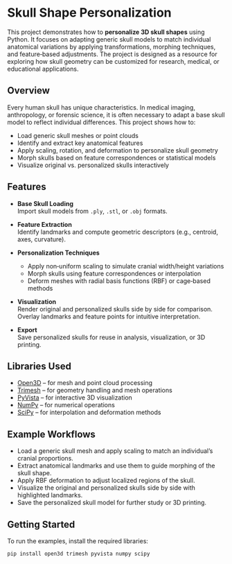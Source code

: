 # Skull Shape Personalization

This project demonstrates how to **personalize 3D skull shapes** using Python. It focuses on adapting generic skull models to match individual anatomical variations by applying transformations, morphing techniques, and feature‑based adjustments. The project is designed as a resource for exploring how skull geometry can be customized for research, medical, or educational applications.

## Overview

Every human skull has unique characteristics. In medical imaging, anthropology, or forensic science, it is often necessary to adapt a base skull model to reflect individual differences. This project shows how to:

- Load generic skull meshes or point clouds  
- Identify and extract key anatomical features  
- Apply scaling, rotation, and deformation to personalize skull geometry  
- Morph skulls based on feature correspondences or statistical models  
- Visualize original vs. personalized skulls interactively  

## Features

- **Base Skull Loading**  
  Import skull models from `.ply`, `.stl`, or `.obj` formats.  

- **Feature Extraction**  
  Identify landmarks and compute geometric descriptors (e.g., centroid, axes, curvature).  

- **Personalization Techniques**  
  - Apply non‑uniform scaling to simulate cranial width/height variations  
  - Morph skulls using feature correspondences or interpolation  
  - Deform meshes with radial basis functions (RBF) or cage‑based methods  

- **Visualization**  
  Render original and personalized skulls side by side for comparison.  
  Overlay landmarks and feature points for intuitive interpretation.  

- **Export**  
  Save personalized skulls for reuse in analysis, visualization, or 3D printing.  

## Libraries Used

- [Open3D](http://www.open3d.org/) – for mesh and point cloud processing  
- [Trimesh](https://trimsh.org/) – for geometry handling and mesh operations  
- [PyVista](https://docs.pyvista.org/) – for interactive 3D visualization  
- [NumPy](https://numpy.org/) – for numerical operations  
- [SciPy](https://scipy.org/) – for interpolation and deformation methods  

## Example Workflows

- Load a generic skull mesh and apply scaling to match an individual’s cranial proportions.  
- Extract anatomical landmarks and use them to guide morphing of the skull shape.  
- Apply RBF deformation to adjust localized regions of the skull.  
- Visualize the original and personalized skulls side by side with highlighted landmarks.  
- Save the personalized skull model for further study or 3D printing.  

## Getting Started

To run the examples, install the required libraries:

```bash
pip install open3d trimesh pyvista numpy scipy